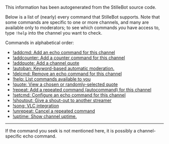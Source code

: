 This information has been autogenerated from the StilleBot source code.

Below is a list of (nearly) every command that StilleBot supports. Note that
some commands are specific to one or more channels, and many are available only
to moderators; to see which commands *you* have access to, type `!help` into
the channel you want to check.

Commands in alphabetical order:

* [!addcmd: Add an echo command for this channel](addcmd)
* [!addcounter: Add a counter command for this channel](addcounter)
* [!addquote: Add a channel quote](addquote)
* [!autoban: Keyword-based automatic moderation.](autoban)
* [!delcmd: Remove an echo command for this channel](delcmd)
* [!help: List commands available to you](help)
* [!quote: View a chosen or randomly-selected quote](quote)
* [!repeat: Add a repeated command (autocommand) for this channel](repeat)
* [!setcmd: Configure an echo command for this channel](setcmd)
* [!shoutout: Give a shout-out to another streamer](shoutout)
* [!song: VLC integration](song)
* [!unrepeat: Cancel a repeated command](repeat)
* [!uptime: Show channel uptime.](uptime)

---

If the command you seek is not mentioned here, it is possibly a channel-specific
echo command.
